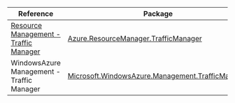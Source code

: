 | Reference | Package | Source |
|---|---|---|
|[Resource Management - Traffic Manager](resourcemanager.trafficmanager-readme.md)|[Azure.ResourceManager.TrafficManager](https://www.nuget.org/packages/Azure.ResourceManager.TrafficManager)|[GitHub](https://github.com/Azure/azure-sdk-for-net/blob/main/sdk/trafficmanager/Azure.ResourceManager.TrafficManager)|
|WindowsAzure Management - Traffic Manager|[Microsoft.WindowsAzure.Management.TrafficManager](https://www.nuget.org/packages/Microsoft.WindowsAzure.Management.TrafficManager)|[GitHub](https://github.com/Azure/azure-sdk-for-net)|
